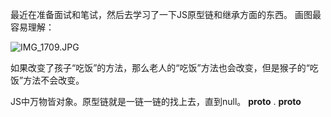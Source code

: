 最近在准备面试和笔试，然后去学习了一下JS原型链和继承方面的东西。
画图最容易理解：

![IMG_1709.JPG](https://upload-images.jianshu.io/upload_images/3378252-28d098ec2d54e196.JPG?imageMogr2/auto-orient/strip%7CimageView2/2/w/1240)

如果改变了孩子“吃饭”的方法，那么老人的“吃饭”方法也会改变，但是猴子的“吃饭”方法不会改变。

JS中万物皆对象。原型链就是一链一链的找上去，直到null。
__proto__ . __proto__

